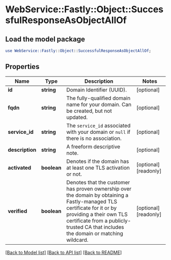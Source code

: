 # WebService::Fastly::Object::SuccessfulResponseAsObjectAllOf

## Load the model package
```perl
use WebService::Fastly::Object::SuccessfulResponseAsObjectAllOf;
```

## Properties
Name | Type | Description | Notes
------------ | ------------- | ------------- | -------------
**id** | **string** | Domain Identifier (UUID). | [optional] 
**fqdn** | **string** | The fully-qualified domain name for your domain. Can be created, but not updated. | [optional] 
**service_id** | **string** | The `service_id` associated with your domain or `null` if there is no association. | [optional] 
**description** | **string** | A freeform descriptive note. | [optional] 
**activated** | **boolean** | Denotes if the domain has at least one TLS activation or not. | [optional] [readonly] 
**verified** | **boolean** | Denotes that the customer has proven ownership over the domain by obtaining a Fastly-managed TLS certificate for it or by providing a their own TLS certificate from a publicly-trusted CA that includes the domain or matching wildcard.      | [optional] [readonly] 

[[Back to Model list]](../README.md#documentation-for-models) [[Back to API list]](../README.md#documentation-for-api-endpoints) [[Back to README]](../README.md)


